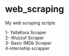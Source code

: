 # web_scraping
My web scraping scripts

1- YallaKora Scraper\
2- Wuzzuf Scraper\
3- Basic IMDb Scraper\
4-internship scrapper
